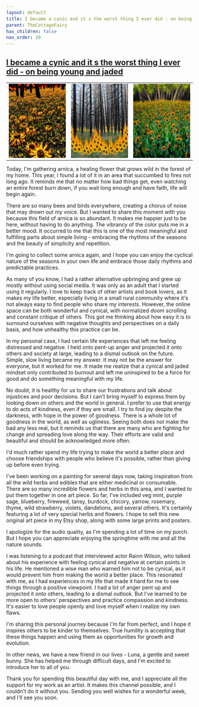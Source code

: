 ```yaml
---
layout: default
title: I became a cynic and it s the worst thing I ever did - on being young and jaded
parent: TheCottageFairy
has_children: false
nav_order: 20
---
```


## [I became a cynic and it s the worst thing I ever did - on being young and jaded](https://www.youtube.com/watch?v=5LyksSB6APY)

<div>
<table align="center">
	<tr>
		<td align="center">
			<img src="../../assets/cottage_fairy_ai_generated_photos/I_became_a_cynic_and_it_s_the_worst_thing_I_ever_did_-_on_being_young_and_jaded-[5LyksSB6APY]/generated_00.png" height="200" width="200"/>
		</td>
		<td align="center">
			<img src="../../assets/cottage_fairy_ai_generated_photos/I_became_a_cynic_and_it_s_the_worst_thing_I_ever_did_-_on_being_young_and_jaded-[5LyksSB6APY]/generated_01.png" height="200" width="200"/>
		</td>
		<td align="center">
			<img src="../../assets/cottage_fairy_ai_generated_photos/I_became_a_cynic_and_it_s_the_worst_thing_I_ever_did_-_on_being_young_and_jaded-[5LyksSB6APY]/generated_02.png" height="200" width="200"/>
		</td>
	</tr>
</table>
</div>

Today, I'm gathering arnica, a healing flower that grows wild in the forest of my home. This year, I found a lot of it in an area that succumbed to fires not long ago. It reminds me that no matter how bad things get, even watching an entire forest burn down, if you wait long enough and have faith, life will begin again.

There are so many bees and birds everywhere, creating a chorus of noise that may drown out my voice. But I wanted to share this moment with you because this field of arnica is so abundant. It makes me happier just to be here, without having to do anything. The vibrancy of the color puts me in a better mood. It occurred to me that this is one of the most meaningful and fulfilling parts about simple living - embracing the rhythms of the seasons and the beauty of simplicity and repetition.

I'm going to collect some arnica again, and I hope you can enjoy the cyclical nature of the seasons in your own life and embrace those daily rhythms and predictable practices.

As many of you know, I had a rather alternative upbringing and grew up mostly without using social media. It was only as an adult that I started using it regularly. I love to keep track of other artists and book lovers, as it makes my life better, especially living in a small rural community where it's not always easy to find people who share my interests. However, the online space can be both wonderful and cynical, with normalized doom scrolling and constant critique of others. This got me thinking about how easy it is to surround ourselves with negative thoughts and perspectives on a daily basis, and how unhealthy this practice can be.

In my personal case, I had certain life experiences that left me feeling distressed and negative. I held onto pent-up anger and projected it onto others and society at large, leading to a dismal outlook on the future. Simple, slow living became my answer. It may not be the answer for everyone, but it worked for me. It made me realize that a cynical and jaded mindset only contributed to burnout and left me uninspired to be a force for good and do something meaningful with my life.

No doubt, it is healthy for us to share our frustrations and talk about injustices and poor decisions. But I can't bring myself to express them by looking down on others and the world in general. I prefer to use that energy to do acts of kindness, even if they are small. I try to find joy despite the darkness, with hope in the power of goodness. There is a whole lot of goodness in the world, as well as ugliness. Seeing both does not make the bad any less real, but it reminds us that there are many who are fighting for change and spreading love along the way. Their efforts are valid and beautiful and should be acknowledged more often.

I'd much rather spend my life trying to make the world a better place and choose friendships with people who believe it's possible, rather than giving up before even trying.

I've been working on a painting for several days now, taking inspiration from all the wild herbs and edibles that are either medicinal or consumable. There are so many incredible flowers and herbs in this area, and I wanted to put them together in one art piece. So far, I've included veg mint, purple sage, blueberry, fireweed, tansy, burdock, chicory, yarrow, rosemary, thyme, wild strawberry, violets, dandelions, and several others. It's certainly featuring a lot of very special herbs and flowers. I hope to sell this new original art piece in my Etsy shop, along with some large prints and posters.

I apologize for the audio quality, as I'm spending a lot of time on my porch. But I hope you can appreciate enjoying the springtime with me and all the nature sounds.

I was listening to a podcast that interviewed actor Rainn Wilson, who talked about his experience with feeling cynical and negative at certain points in his life. He mentioned a wise man who warned him not to be cynical, as it would prevent him from making the world a better place. This resonated with me, as I had experiences in my life that made it hard for me to see things through a positive viewpoint. I had a lot of anger pent up and projected it onto others, leading to a dismal outlook. But I've learned to be more open to others' perspectives and practice compassion and kindness. It's easier to love people openly and love myself when I realize my own flaws.

I'm sharing this personal journey because I'm far from perfect, and I hope it inspires others to be kinder to themselves. True humility is accepting that these things happen and using them as opportunities for growth and evolution.

In other news, we have a new friend in our lives - Luna, a gentle and sweet bunny. She has helped me through difficult days, and I'm excited to introduce her to all of you.

Thank you for spending this beautiful day with me, and I appreciate all the support for my work as an artist. It makes this channel possible, and I couldn't do it without you. Sending you well wishes for a wonderful week, and I'll see you soon.